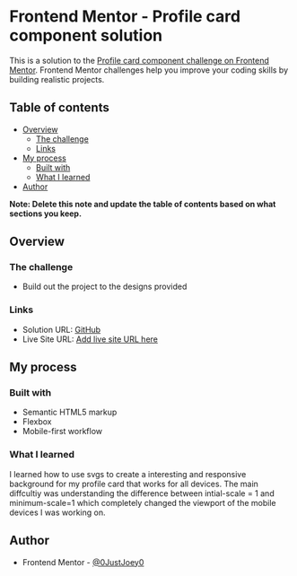 # Frontend Mentor - Profile card component solution

This is a solution to the [Profile card component challenge on Frontend Mentor](https://www.frontendmentor.io/challenges/profile-card-component-cfArpWshJ). Frontend Mentor challenges help you improve your coding skills by building realistic projects. 

## Table of contents

- [Overview](#overview)
  - [The challenge](#the-challenge)
  - [Links](#links)
- [My process](#my-process)
  - [Built with](#built-with)
  - [What I learned](#what-i-learned)
- [Author](#author)

**Note: Delete this note and update the table of contents based on what sections you keep.**

## Overview

### The challenge

- Build out the project to the designs provided

### Links

- Solution URL: [GitHub](https://github.com/FEM-Challenges/profile-card-component)
- Live Site URL: [Add live site URL here](https://fem-challenges.github.io/profile-card-component/)

## My process

### Built with

- Semantic HTML5 markup
- Flexbox
- Mobile-first workflow

### What I learned

I learned how to use svgs to create a interesting and responsive background for my profile card that works for all devices. The main diffcultiy was understanding the difference between intial-scale = 1 and minimum-scale=1 which completely changed the viewport of the mobile devices I was working on. 

## Author
- Frontend Mentor - [@0JustJoey0](https://www.frontendmentor.io/profile/0JustJoey0)
